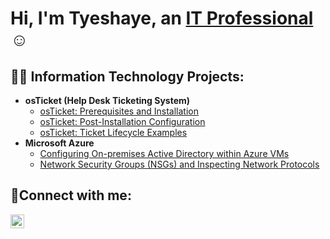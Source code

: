<h1>Hi, I'm Tyeshaye, an <a href="https://linkedin.com/in/tyeshaye-clyburn-128533185/">IT Professional</a>☺</h1>

<h2>👨‍💻 Information Technology Projects:</h2>

- <b>osTicket (Help Desk Ticketing System)</b>
  - [osTicket: Prerequisites and Installation](https://github.com/TyeshayeC/osticket-prereqs)
  - [osTicket: Post-Installation Configuration](https://github.com/TyeshayeC/post-install-config)
  - [osTicket: Ticket Lifecycle Examples](https://github.com/TyeshayeC/ticket-lifecycle)
- <b>Microsoft Azure</b>
  - [Configuring On-premises Active Directory within Azure VMs](https://github.com/TyeshayeC/configure-ad)
  - [Network Security Groups (NSGs) and Inspecting Network Protocols](https://github.com/TyeshayeC/azure-network-protocols)

<h2>🤳Connect with me:</h2>

[<img align="left" alt="Josh | LinkedIn" width="22px" src="https://cdn.jsdelivr.net/npm/simple-icons@v3/icons/linkedin.svg" />][linkedin]

[linkedin]: https://www.linkedin.com/in/tyeshaye-clyburn-128533185/
